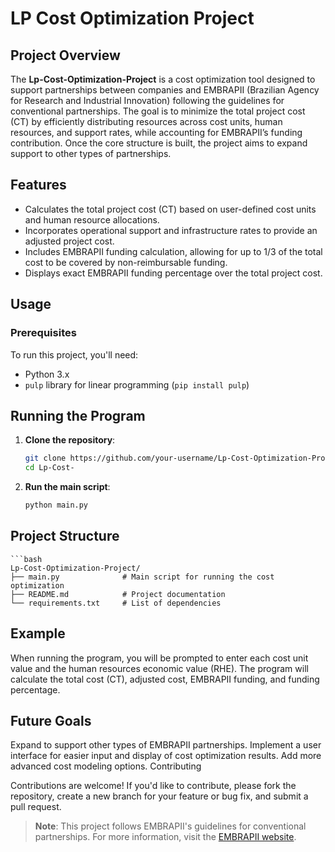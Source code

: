 # LP Cost Optimization Project

## Project Overview

The **Lp-Cost-Optimization-Project** is a cost optimization tool designed to support partnerships between companies and EMBRAPII (Brazilian Agency for Research and Industrial Innovation) following the guidelines for conventional partnerships. The goal is to minimize the total project cost (CT) by efficiently distributing resources across cost units, human resources, and support rates, while accounting for EMBRAPII’s funding contribution. Once the core structure is built, the project aims to expand support to other types of partnerships.

## Features

- Calculates the total project cost (CT) based on user-defined cost units and human resource allocations.
- Incorporates operational support and infrastructure rates to provide an adjusted project cost.
- Includes EMBRAPII funding calculation, allowing for up to 1/3 of the total cost to be covered by non-reimbursable funding.
- Displays exact EMBRAPII funding percentage over the total project cost.

## Usage

### Prerequisites

To run this project, you'll need:

- Python 3.x
- `pulp` library for linear programming (`pip install pulp`)

## Running the Program

1. **Clone the repository**:
   ```bash
   git clone https://github.com/your-username/Lp-Cost-Optimization-Project.git
   cd Lp-Cost-
2. **Run the main script**:
    ```bash
    python main.py

## Project Structure 
    ```bash
    Lp-Cost-Optimization-Project/
    ├── main.py              # Main script for running the cost optimization
    ├── README.md            # Project documentation
    └── requirements.txt     # List of dependencies

## Example

When running the program, you will be prompted to enter each cost unit value and the human resources economic value (RHE). The program will calculate the total cost (CT), adjusted cost, EMBRAPII funding, and funding percentage.

## Future Goals

Expand to support other types of EMBRAPII partnerships.
Implement a user interface for easier input and display of cost optimization results.
Add more advanced cost modeling options.
Contributing

Contributions are welcome! If you'd like to contribute, please fork the repository, create a new branch for your feature or bug fix, and submit a pull request.

> **Note**: This project follows EMBRAPII's guidelines for conventional partnerships. For more information, visit the [EMBRAPII website](https://embrapii.org.br/).
